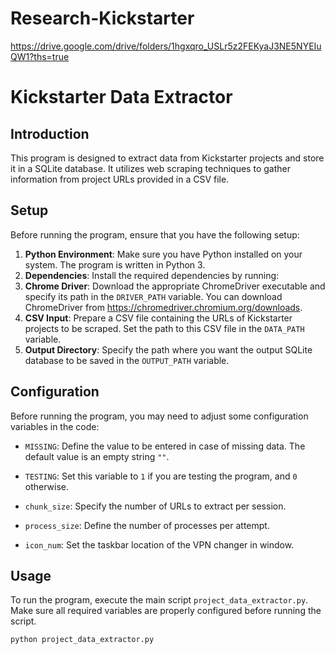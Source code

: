 # Research-Kickstarter

https://drive.google.com/drive/folders/1hgxqro_USLr5z2FEKyaJ3NE5NYEIuQW1?ths=true

# Kickstarter Data Extractor

## Introduction

This program is designed to extract data from Kickstarter projects and store it in a SQLite database. It utilizes web scraping techniques to gather information from project URLs provided in a CSV file.

## Setup

Before running the program, ensure that you have the following setup:

1. **Python Environment**: Make sure you have Python installed on your system. The program is written in Python 3.
2. **Dependencies**: Install the required dependencies by running:
3. **Chrome Driver**: Download the appropriate ChromeDriver executable and specify its path in the `DRIVER_PATH` variable. You can download ChromeDriver from https://chromedriver.chromium.org/downloads.
4. **CSV Input**: Prepare a CSV file containing the URLs of Kickstarter projects to be scraped. Set the path to this CSV file in the `DATA_PATH` variable.
5. **Output Directory**: Specify the path where you want the output SQLite database to be saved in the `OUTPUT_PATH` variable.

## Configuration

Before running the program, you may need to adjust some configuration variables in the code:

- `MISSING`: Define the value to be entered in case of missing data. The default value is an empty string `""`.

- `TESTING`: Set this variable to `1` if you are testing the program, and `0` otherwise.

- `chunk_size`: Specify the number of URLs to extract per session.

- `process_size`: Define the number of processes per attempt.

- `icon_num`: Set the taskbar location of the VPN changer in window.

## Usage

To run the program, execute the main script `project_data_extractor.py`. Make sure all required variables are properly configured before running the script.

```bash
python project_data_extractor.py
